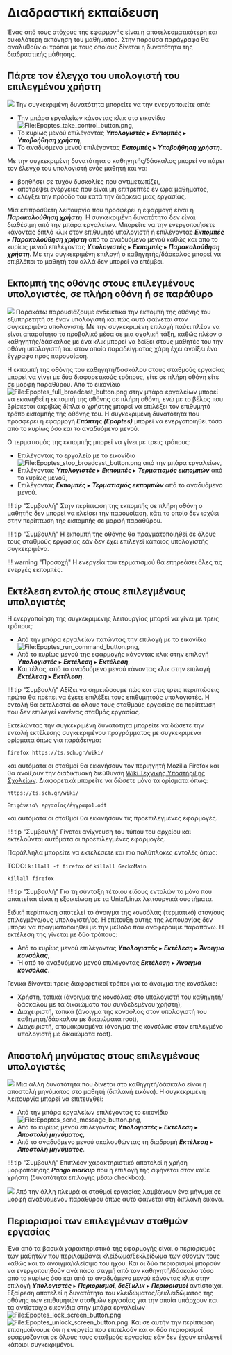 # Διαδραστική εκπαίδευση

Ένας από τους στόχους της εφαρμογής είναι η αποτελεσματικότερη και
ευκολότερη εκπόνηση του μαθήματος. Στην παρούσα παράγραφο θα
αναλυθούν οι τρόποι με τους οποίους δίνεται η δυνατότητα της
διαδραστικής μάθησης.

## Πάρτε τον έλεγχο του υπολογιστή του επιλεγμένου χρήστη

[![](Epoptes_take_control.png)](Epoptes_take_control.png)
Την συγκεκριμένη δυνατότητα μπορείτε να την ενεργοποιείτε από:

  - Την μπάρα εργαλείων κάνοντας κλικ στο εικονίδιο
    ![<File:Epoptes_take_control_button.png>](Epoptes_take_control_button.png),
  - Το κυρίως μενού επιλέγοντας ***Υπολογιστές*** ▸ ***Εκπομπές*** ▸ ***Υποβοήθηση χρήστη***,
  - Το αναδυόμενο μενού επιλέγοντας ***Εκπομπές*** ▸ ***Υποβοήθηση χρήστη***.

Με την συγκεκριμένη δυνατότητα ο καθηγητής/δάσκαλος μπορεί να πάρει τον
έλεγχο του υπολογιστή ενός μαθητή και να:

  - βοηθήσει σε τυχόν δυσκολίες που αντιμετωπίζει,
  - αποτρέψει ενέργειες που είναι μη επιτρεπτές εν ώρα μαθήματος,
  - ελέγξει την πρόοδο του κατά την διάρκεια μιας εργασίας.

Μία επιπρόσθετη λειτουργία που προσφέρει η εφαρμογή είναι η
***Παρακολούθηση χρήστη***. Η συγκεκριμένη δυνατότητα δεν είναι
διαθέσιμη από την μπάρα εργαλείων. Μπορείτε να την ενεργοποιήσετε
κάνοντας διπλό κλικ στον επιθυμητό υπολογιστή ή επιλέγοντας
***Εκπομπές*** ▸ ***Παρακολούθηση χρήστη***
από το αναδυόμενο μενού καθώς και από το κυρίως μενού επιλέγοντας
***Υπολογιστές*** ▸ ***Εκπομπές*** ▸ ***Παρακολούθηση χρήστη***. Με την
συγκεκριμένη επιλογή ο καθηγητής/δάσκαλος μπορεί να επιβλέπει το
μαθητή του αλλά δεν μπορεί να επέμβει.

## Εκπομπή της οθόνης στους επιλεγμένους υπολογιστές, σε πλήρη οθόνη ή σε παράθυρο

[![](Epoptes_show_desktop.png)](Epoptes_show_desktop.png) Παρακάτω
παρουσιάζουμε ενδεικτικά την εκπομπή της οθόνης του
εξυπηρετητή σε έναν υπολογιστή και πώς αυτό φαίνεται στον
συγκεκριμένο υπολογιστή. Με την συγκεκριμένη επιλογή παύει πλέον
να είναι απαραίτητο το προβολικό μέσα σε μια σχολική τάξη, καθώς πλέον
ο καθηγητής/δάσκαλος με ένα κλικ μπορεί να δείξει στους μαθητές του την
οθόνη υπολογιστή του στον οποίο παραδείγματος χάρη έχει ανοίξει ένα
έγγραφο προς παρουσίαση.

Η εκπομπή της οθόνης του καθηγητή/δασκάλου στους σταθμούς εργασίας
μπορεί να γίνει με δύο διαφορετικούς τρόπους, είτε σε πλήρη οθόνη
είτε σε μορφή παραθύρου. Από το εικονίδιο
![<File:Epoptes_full_broadcast_button.png>](Epoptes_full_broadcast_button.png)
στην μπάρα εργαλείων μπορεί να εκκινηθεί η εκπομπή της οθόνης σε πλήρη οθόνη,
ενώ με το βέλος που βρίσκεται ακριβώς δίπλα ο χρήστης μπορεί να επιλέξει τον επιθυμητό
τρόπο εκπομπής της οθόνης του. Η συγκεκριμένη δυνατότητα που
προσφέρει η εφαρμογή ***Επόπτης (Epoptes)*** μπορεί να ενεργοποιηθεί τόσο από το
κυρίως όσο και το αναδυόμενο μενού.

Ο τερματισμός της εκπομπής μπορεί να γίνει με τρεις τρόπους:

  - Επιλέγοντας το εργαλείο με το εικονίδιο
    ![<File:Epoptes_stop_broadcast_button.png>](Epoptes_stop_broadcast_button.png) από την μπάρα εργαλείων,
  - Επιλέγοντας ***Υπολογιστές*** ▸ ***Εκπομπές*** ▸ ***Τερματισμός εκπομπών*** από το κυρίως μενού,
  - Επιλέγοντας ***Εκπομπές*** ▸ ***Τερματισμός εκπομπών*** από το αναδυόμενο μενού.

!!! tip "Συμβουλή"
    Στην περίπτωση της εκπομπής σε πλήρη οθόνη ο μαθητής δεν μπορεί να κλείσει την παρουσίαση, κάτι το οποίο δεν ισχύει στην περίπτωση της εκπομπής σε μορφή παραθύρου.

!!! tip "Συμβουλή"
    Η εκπομπή της οθόνης θα πραγματοποιηθεί σε όλους τους σταθμούς εργασίας εάν δεν έχει επιλεγεί κάποιος υπολογιστής συγκεκριμένα.

!!! warning "Προσοχή"
    Η ενεργεία του τερματισμού θα επηρεάσει όλες τις ενεργές εκπομπές.

## Εκτέλεση εντολής στους επιλεγμένους υπολογιστές

Η ενεργοποίηση της συγκεκριμένης λειτουργίας μπορεί να γίνει με τρεις
τρόπους:

  - Από την μπάρα εργαλείων πατώντας την επιλογή με το εικονίδιο
    ![<File:Epoptes_run_command_button.png>](Epoptes_run_command_button.png),
  - Από το κυρίως μενού της εφαρμογής κάνοντας κλικ στην επιλογή
    ***Υπολογιστές*** ▸ ***Εκτέλεση*** ▸ ***Εκτέλεση***,
  - Και τέλος, από το αναδυόμενο μενού κάνοντας κλικ στην επιλογή
    ***Εκτέλεση*** ▸ ***Εκτέλεση***.

!!! tip "Συμβουλή"
    Αξίζει να σημειώσουμε πώς και στις τρεις περιπτώσεις πρώτα θα πρέπει να έχετε επιλέξει τους επιθυμητούς υπολογιστές. H εντολή θα εκτελεστεί σε όλους τους σταθμούς εργασίας σε περίπτωση που δεν επιλεγεί κανένας σταθμός εργασίας.

Εκτελώντας την συγκεκριμένη δυνατότητα μπορείτε να δώσετε την εντολή
εκτέλεσης συγκεκριμένου προγράμματος με συγκεκριμένα ορίσματα όπως
για παράδειγμα:

```
firefox https://ts.sch.gr/wiki/
```

και αυτόματα οι σταθμοί θα εκκινήσουν τον περιηγητή Mozilla Firefox και
θα ανοίξουν την διαδικτυακή διεύθυνση
[Wiki Τεχνικής Υποστήριξης Σχολείων](https://ts.sch.gr/wiki/).
Διαφορετικά μπορείτε να δώσετε μόνο τα ορίσματα όπως:

```
https://ts.sch.gr/wiki/
```

```
Επιφάνεια\ εργασίας/έγγραφο1.odt
```

και αυτόματα οι σταθμοί θα εκκινήσουν τις προεπιλεγμένες εφαρμογές.

!!! tip "Συμβουλή"
    Γίνεται ανίχνευση του τύπου του αρχείου και εκτελούνται αυτόματα οι προεπιλεγμένες εφαρμογές.

Παράλληλα μπορείτε να εκτελέσετε και πιο πολύπλοκες εντολές όπως:

TODO: `killall -f firefox` or `killall GeckoMain`

```
killall firefox
```
!!! tip "Συμβουλή"
    Για τη σύνταξη τέτοιου είδους εντολών το μόνο που απαιτείται είναι η εξοικείωση με τα Unix/Linux λειτουργικά συστήματα.

Ειδική περίπτωση αποτελεί το άνοιγμα της κονσόλας (τερματικό) στον/ους
επιλεγμένο/ους υπολογιστή/ες. Η επίτευξη αυτής της λειτουργίας δεν
μπορεί να πραγματοποιηθεί με την μέθοδο που αναφέρουμε παραπάνω. Η
εκτέλεση της γίνεται με δύο τρόπους:

  - Από το κυρίως μενού επιλέγοντας
    ***Υπολογιστές*** ▸ ***Εκτέλεση*** ▸ ***Άνοιγμα κονσόλας***,
  - Ή από το αναδυόμενο μενού επιλέγοντας
    ***Εκτέλεση*** ▸ ***Άνοιγμα κονσόλας***.

Γενικά δίνονται τρεις διαφορετικοί τρόποι για το άνοιγμα της κονσόλας:

  - Χρήστη, τοπικά (άνοιγμα της κονσόλας στο υπολογιστή του
    καθηγητή/δάσκαλου με τα δικαιώματα του συνδεδεμένου
    χρήστη),
  - Διαχειριστή, τοπικά (άνοιγμα της κονσόλας στον υπολογιστή του
    καθηγητή/δάσκαλου με δικαιώματα root),
  - Διαχειριστή, απομακρυσμένα (άνοιγμα της κονσόλας στον επιλεγμένο
    υπολογιστή με δικαιώματα root).

## Αποστολή μηνύματος στους επιλεγμένους υπολογιστές

[![](Epoptes_send_message.png)](Epoptes_send_message.png)
Μια άλλη δυνατότητα που δίνεται στο καθηγητή/δάσκαλο είναι η αποστολή
μηνύματος στο μαθητή (διπλανή εικόνα). Η συγκεκριμένη λειτουργία μπορεί να επιτευχθεί:

  - Από την μπάρα εργαλείων επιλέγοντας το εικονίδιο
    ![<File:Epoptes_send_message_button.png>](Epoptes_send_message_button.png),
  - Από το κυρίως μενού επιλέγοντας
    ***Υπολογιστές*** ▸ ***Εκτέλεση*** ▸ ***Αποστολή μηνύματος***,
  - Από το αναδυόμενο μενού ακολουθώντας τη διαδρομή
    ***Εκτέλεση*** ▸ ***Αποστολή μηνύματος***.

!!! tip "Συμβουλή"
    Επιπλέον χαρακτηριστικό αποτελεί η χρήση μορφοποίησης
    ***Pango markup*** που η επιλογή της αφήνεται στον κάθε χρήστη
    (δυνατότητα επιλογής μέσω checkbox).

[![](Epoptes_show_message.png)](Epoptes_show_message.png)
Από την άλλη πλευρά οι σταθμοί εργασίας λαμβάνουν ένα μήνυμα σε μορφή
αναδυόμενου παραθύρου όπως αυτό φαίνεται στη διπλανή εικόνα.

## Περιορισμοί των επιλεγμένων σταθμών εργασίας

Ένα από τα βασικά χαρακτηριστικά της εφαρμογής είναι ο περιορισμός των
μαθητών που περιλαμβάνει κλείδωμα/ξεκλείδωμα των οθονών τους καθώς και
το άνοιγμα/κλείσιμο του ήχου. Και οι δύο περιορισμοί μπορούν να
ενεργοποιηθούν ανά πάσα στιγμή από τον καθηγητή/δάσκαλο τόσο
από το κυρίως όσο και από το αναδυόμενο μενού κάνοντας κλικ στην
επιλογή ***Υπολογιστές*** ▸ ***Περιορισμοί***,
***δεξί κλικ*** ▸ ***Περιορισμοί*** αντίστοιχα.
Εξαίρεση αποτελεί η δυνατότητα του κλειδώματος/ξεκλειδώματος της οθόνης
των επιθυμητών σταθμών εργασίας για την οποία υπάρχουν και τα αντίστοιχα
εικονίδια στην μπάρα εργαλείων
![<File:Epoptes_lock_screen_button.png>](Epoptes_lock_screen_button.png)
![<File:Epoptes_unlock_screen_button.png>](Epoptes_unlock_screen_button.png).
Και σε αυτήν την περίπτωση επισημαίνουμε ότι η ενεργεία που επιτελούν και
οι δύο περιορισμοί εφαρμόζονται σε όλους τους σταθμούς εργασίας εάν δεν έχουν επιλεγεί
κάποιοι συγκεκριμένοι.
